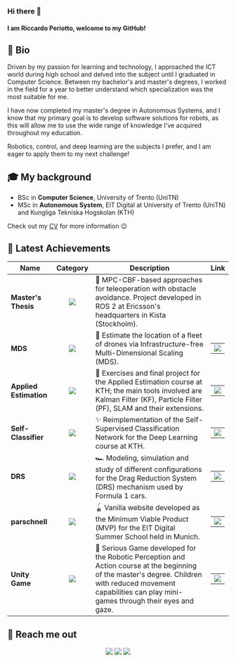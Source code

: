 ### Hi there 👋
#### I am Riccardo Periotto, welcome to my GitHub!

## 🧬 Bio
Driven by my passion for learning and technology, I approached the ICT world during high school and delved into the subject until I graduated in Computer Science. Between my bachelor's and master's degrees, I worked in the field for a year to better understand which specialization was the most suitable for me.

I have now completed my master's degree in Autonomous Systems, and I know that my primary goal is to develop software solutions for robots, as this will allow me to use the wide range of knowledge I've acquired throughout my education.
       
Robotics, control, and deep learning are the subjects I prefer, and I am eager to apply them to my next challenge!

## 🎓 My background
- BSc in **Computer Science**, University of Trento (UniTN)
- MSc in **Autonomous System**, EIT Digital at University of Trento (UniTN) and Kungliga Tekniska Hogskolan (KTH)

Check out my [CV]( https://riccardoperiotto.github.io/CurriculumVitae/CV-RiccardoPeriotto.pdf) for more information 😉

## 🚀 Latest Achievements  
| Name | Category | Description | Link |
| --- | :---: | --- | --- |
| <b>Master's Thesis</b> | [![](https://img.shields.io/badge/🤖-%20Robotics-informational?style=flat&logoColor=white&color=orange)]() | 🦾 MPC-CBF-based approaches for teleoperation with obstacle avoidance. Project developed in ROS 2 at Ericsson's headquarters in Kista (Stockholm). | <table><tr></tr></table> |
| <b>MDS</b> | [![](https://img.shields.io/badge/🤖-%20Robotics-informational?style=flat&logoColor=white&color=orange)]() | 🚁 Estimate the location of a fleet of drones via Infrastructure-free Multi-Dimensional Scaling (MDS). | <table><tr><td> [![](https://img.shields.io/badge/--informational?style=flat&logo=github&logoColor=black&color=white)](https://github.com/riccardoperiotto/UniTN-146040-UnmannedVehicles)</td></tr></table> |
| <b>Applied Estimation</b> | [![](https://img.shields.io/badge/🤖-%20Robotics-informational?style=flat&logoColor=white&color=orange)]() | 🍎 Exercises and final project for the Applied Estimation course at KTH; the main tools involved are Kalman Filter (KF), Particle Filter (PF), SLAM and their extensions. | <table><tr><td> [![](https://img.shields.io/badge/--informational?style=flat&logo=github&logoColor=black&color=white)](https://github.com/riccardoperiotto/KTH-EL2320-AppliedEstimation) </td></tr></table> |
| <b>Self-Classifier</b> | [![](https://img.shields.io/badge/💻-%20CS-informational?style=flat&logoColor=white&color=blue)]() | ✨ Reimplementation of the Self-Supervised Classification Network for the Deep Learning course at KTH. | <table><tr><td> [![](https://img.shields.io/badge/--informational?style=flat&logo=github&logoColor=black&color=white)](https://github.com/riccardoperiotto/KTH-DD2412-DeepLearningAdvanced/tree/main) </td></tr></table> |
| <b>DRS</b> | [![](https://img.shields.io/badge/🤖-%20Robotics-informational?style=flat&logoColor=white&color=orange)]() | 🏎 Modeling, simulation and study of different configurations for the Drag Reduction System (DRS) mechanism used by Formula 1 cars. | <table><tr><td> [![](https://img.shields.io/badge/--informational?style=flat&logo=github&logoColor=black&color=white)](https://github.com/riccardoperiotto/UniTN-140469-ModelingSimulationMechatronicsSystems) </td></tr></table> | 
| <b>parschnell</b> | [![](https://img.shields.io/badge/💻-%20CS-informational?style=flat&logoColor=white&color=blue)]() | 🪀 Vanilla website developed as the Minimum Viable Product (MVP) for the EIT Digital Summer School held in Munich. | <table><tr><td> [![](https://img.shields.io/badge/--informational?style=flat&logo=github&logoColor=black&color=white)](https://github.com/riccardoperiotto/EIT-SummerSchool/tree/main) </td></tr></table> | 
| <b>Unity Game</b> | [![](https://img.shields.io/badge/💻-%20CS-informational?style=flat&logoColor=white&color=blue)]() | 🦋 Serious Game developed for the Robotic Perception and Action course at the beginning of the master's degree. Children with reduced movement capabilities can play mini-games through their eyes and gaze. | <table><tr><td> [![](https://img.shields.io/badge/--informational?style=flat&logo=github&logoColor=black&color=white)](https://github.com/riccardoperiotto/UniTN-140506-RoboticPerceptionAndAction/tree/main) </td></tr></table> | 

## 🤙 Reach me out
<div align="center">

[![](https://img.shields.io/badge/-Linkedin-informational?style=for-the-badge&logo=linkedin&logoColor=white&color=2867B2)](https://linkedin.com/in/riccardoperiotto)
[![](https://img.shields.io/badge/-Telegram-informational?style=for-the-badge&logo=telegram&logoColor=white&color=0088cc)](https://t.me/periot)
[![](https://img.shields.io/badge/-Instagram-informational?style=for-the-badge&logo=instagram&logoColor=white&color=C13584)](https://instagram.com/riccardoperiotto)

</div>

